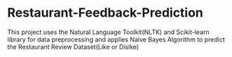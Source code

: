 # Restaurant-Feedback-Prediction

This project uses the Natural Language Toolkit(NLTK) and Scikit-learn library for data preprocessing and applies Naive Bayes Algorithm to predict the Restaurant Review Dataset(Like or Dislke)

